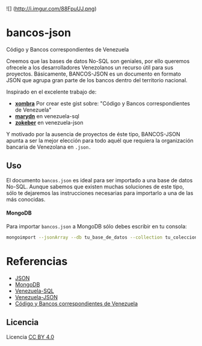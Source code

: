 ![] (http://i.imgur.com/88FpuUJ.png)
# bancos-json
Código y Bancos correspondientes de Venezuela

Creemos que las bases de datos No-SQL son geniales, por ello queremos ofrecele a los desarrolladores Venezolanos un recurso útil para sus proyectos. Básicamente, BANCOS-JSON es un documento en formato JSON que agrupa gran parte de los bancos dentro del territorio nacional.

Inspirado en el excelente trabajo de:

* [**xombra**](https://github.com/xombra) Por crear este gist sobre: "Código y Bancos correspondientes de Venezuela"
* [**marydn**](https://github.com/marydn) en venezuela-sql
* [**zokeber**](https://github.com/zokeber) en venezuela-json

Y motivado por la ausencia de proyectos de éste tipo, BANCOS-JSON apunta a ser la mejor elección para todo aquél que requiera la organización bancaria de Venezolana en ```.json.```

## Uso
El documento ```bancos.json``` es ideal para ser importado a una base de datos No-SQL. Aunque sabemos que existen muchas soluciones de este tipo, sólo te dejaremos las instrucciones necesarias para importarlo a una de las más conocidas.

#### MongoDB

Para importar ```bancos.json``` a MongoDB sólo debes escribir en tu consola:

```bash
mongoimport --jsonArray --db tu_base_de_datos --collection tu_coleccion --type json --file "/ruta/a/bancos.json"
```

# Referencias

* [JSON](https://es.wikipedia.org/wiki/JSON)
* [MongoDB](http://www.mongodb.com/mongodb-overview)
* [Venezuela-SQL](https://github.com/marydn/venezuela-sql)
* [Venezuela-JSON](https://github.com/zokeber/venezuela-json)
* [Código y Bancos correspondientes de Venezuela](https://gist.github.com/xombra/11335801)

## Licencia

Licencia [CC BY 4.0](http://creativecommons.org/licenses/by/4.0/deed.es_ES)
